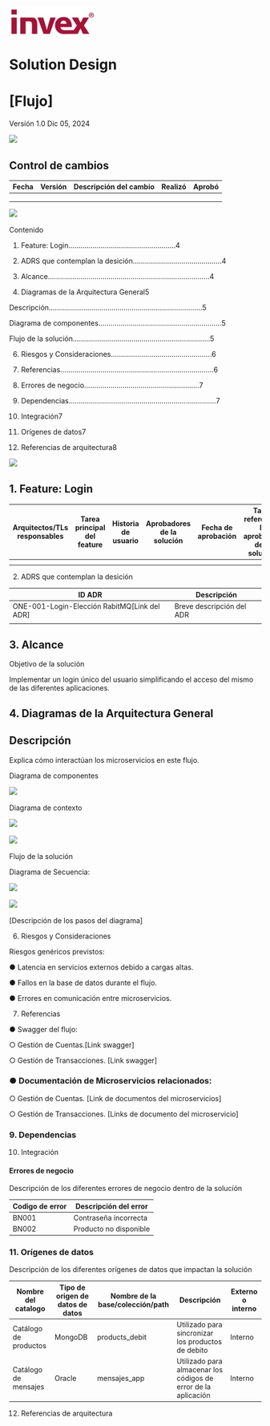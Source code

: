 
![](./assets/invexLogo.jpg)

# Solution Design

# [Flujo]

Versión 1.0 Dic 05, 2024


![](https://web-api.textin.com/ocr_image/external/38200b2df10f1023.jpg)

## Control de cambios 


| Fecha  | Versión  | Descripción del cambio  | Realizó  | Aprobó  |
| -- | -- | -- | -- | -- |
|   |   |   |   |   |
|   |   |   |   |   |
|   |   |   |   |   |



![](https://web-api.textin.com/ocr_image/external/afaa76e4253ee4af.jpg)

Contenido

1. Feature: Login.....................................................4

2. ADRS que contemplan la desición​............................................4

3. Alcance​................................................................................4

4. Diagramas de la Arquitectura General​5

Descripción​............................................................................5

Diagrama de componentes​.............................................................5

Flujo de la solución​....................................................................5

6. Riesgos y Consideraciones​..................................................6

7. Referencias​............................................................................6

8. Errores de negocio​.........................................................7

9. Dependencias​.........................................................................7

10. Integración​7

11. Orígenes de datos​7

12. Referencias de arquitectura​8


![](https://web-api.textin.com/ocr_image/external/812eb5bdcaec3e82.jpg)

## 1. Feature: Login


| Arquitectos/TLs responsables  | Tarea principal del feature  | Historia de usuario  | Aprobadores de la solución  | Fecha de aprobación  | Tarea referente a la aprobación de la solución  |
| -- | -- | -- | -- | -- | -- |
|   |   |   |   |   |   |
|   |   |   |   |   |   |


2. ADRS que contemplan la desición


| ID ADR  | Descripción  |
| -- | -- |
| ONE-001-Login-Elección RabitMQ[Link del ADR]  | Breve descripción del ADR  |
|   |   |


## 3. Alcance

Objetivo de la solución 

Implementar un login único del usuario simplificando el acceso del mismo de las diferentes aplicaciones. 

## 4. Diagramas de la Arquitectura General

## Descripción 

Explica cómo interactúan los microservicios en este flujo.

Diagrama de componentes


![](https://web-api.textin.com/ocr_image/external/965da3e25e04bfd7.jpg)

Diagrama de contexto 


![](https://web-api.textin.com/ocr_image/external/01a5a7566c4b9de0.jpg)


![](https://web-api.textin.com/ocr_image/external/54038d04d4549146.jpg)

Flujo de la solución

Diagrama de Secuencia:


![](https://web-api.textin.com/ocr_image/external/caa0fc3483f55553.jpg)


![](https://web-api.textin.com/ocr_image/external/27c436bb7c9423fb.jpg)

[Descripción de los pasos del diagrama]

6. Riesgos y Consideraciones

Riesgos genéricos previstos:

●​ Latencia en servicios externos debido a cargas altas.

●​ Fallos en la base de datos durante el flujo.

●​ Errores en comunicación entre microservicios. 

7. Referencias

●​ Swagger del flujo:

○​ Gestión de Cuentas.[Link swagger]

○​ Gestión de Transacciones. [Link swagger]

### ●​ Documentación de Microservicios relacionados: 

○​ Gestión de Cuentas. [Link de documentos del microservicios]​

○​ Gestión de Transacciones. [Links de documento del microservicio] 

### 9. Dependencias

10. Integración

#### Errores de negocio

Descripción de los diferentes errores de negocio dentro de la solución 


| Codigo de error  | Descripción del error  |
| -- | -- |
| BN001  | Contraseña incorrecta  |
| BN002  | Producto no disponible  |


### 11. Orígenes de datos

Descripción de los diferentes orígenes de datos que impactan la solución


| Nombre del catalogo  | Tipo de origen de datos de datos  | Nombre de la base/colección/path  | Descripción  | Externo o interno  |
| -- | -- | -- | -- | -- |
| Catálogo de productos  | MongoDB  | products_debit  | Utilizado para sincronizar los productos de debito  | Interno  |
| Catálogo de mensajes  | Oracle  | mensajes_app  | Utilizado para almacenar los códigos de error de la aplicación  | Interno  |


12. Referencias de arquitectura



